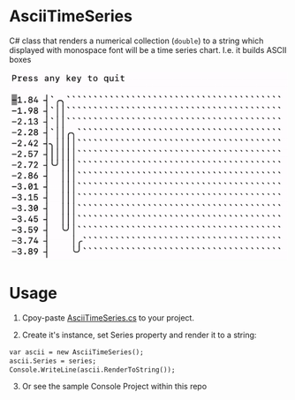 # AsciiTimeSeries
 C# class that renders a numerical collection (`double`) to a string which displayed with monospace font will be a time series chart. I.e. it builds ASCII boxes

![UI](https://github.com/maxim-saplin/AsciiTimeSeries/blob/master/AsciiTimeSeries.gif?raw=true)

# Usage
1. Cpoy-paste [AsciiTimeSeries.cs](https://raw.githubusercontent.com/maxim-saplin/AsciiTimeSeries/master/AsciiTimeSeries.cs) to your project.

2. Create it's instance, set Series property and render it to a string:
```
var ascii = new AsciiTimeSeries();
ascii.Series = series;
Console.WriteLine(ascii.RenderToString());
```

3. Or see the sample Console Project within this repo
